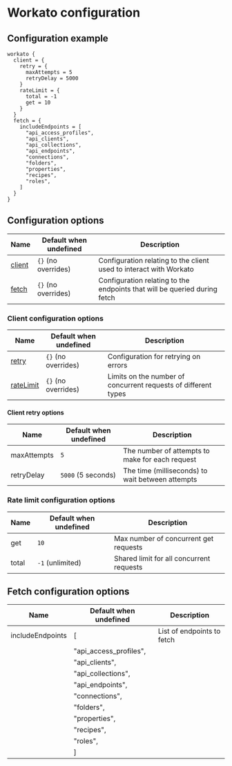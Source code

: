 # Workato configuration
## Configuration example
```hcl
workato {
  client = {
    retry = {
      maxAttempts = 5
      retryDelay = 5000
    }
    rateLimit = {
      total = -1
      get = 10
    }
  }
  fetch = {
    includeEndpoints = [
      "api_access_profiles",
      "api_clients",
      "api_collections",
      "api_endpoints",
      "connections",
      "folders",
      "properties",
      "recipes",
      "roles",
    ]
  }
}
```

## Configuration options

| Name                                                     | Default when undefined        | Description
| ---------------------------------------------------------| ------------------------------| -----------
| [client](#client-configuration-options)                  | `{}` (no overrides)             | Configuration relating to the client used to interact with Workato
| [fetch](#fetch-configuration-options)                    | `{}` (no overrides)             | Configuration relating to the endpoints that will be queried during fetch

### Client configuration options

| Name                                                          | Default when undefined   | Description
|---------------------------------------------------------------|--------------------------|------------
| [retry](#retry-configuration-options)                         | `{}` (no overrides)      | Configuration for retrying on errors
| [rateLimit](#rate-limit-configuration-options)                | `{}` (no overrides)      | Limits on the number of concurrent requests of different types

#### Client retry options

| Name           | Default when undefined | Description
|----------------|------------------------|------------
| maxAttempts    | `5`                    | The number of attempts to make for each request
| retryDelay     | `5000` (5 seconds)     | The time (milliseconds) to wait between attempts

### Rate limit configuration options

| Name                                                        | Default when undefined                           | Description
| ------------------------------------------------------------| -------------------------------------------------| -----------
| get                                                         | `10`                                             | Max number of concurrent get requests
| total                                                       | `-1` (unlimited)                                 | Shared limit for all concurrent requests

## Fetch configuration options

| Name                                        | Default when undefined   | Description
|---------------------------------------------|--------------------------|------------
| includeEndpoints                            | [                        | List of endpoints to fetch
|                                             |   "api_access_profiles", |
|                                             |   "api_clients",         |
|                                             |   "api_collections",     |
|                                             |   "api_endpoints",       |
|                                             |   "connections",         |
|                                             |   "folders",             |
|                                             |   "properties",          |
|                                             |   "recipes",             |
|                                             |   "roles",               |
|                                             |  ]                       |

